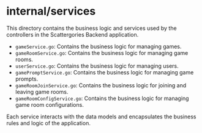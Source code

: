 # internal/services

This directory contains the business logic and services used by the controllers in the Scattergories Backend application.

- `gameService.go`: Contains the business logic for managing games.
- `gameRoomService.go`: Contains the business logic for managing game rooms.
- `userService.go`: Contains the business logic for managing users.
- `gamePromptService.go`: Contains the business logic for managing game prompts.
- `gameRoomJoinService.go`: Contains the business logic for joining and leaving game rooms.
- `gameRoomConfigService.go`: Contains the business logic for managing game room configurations.

Each service interacts with the data models and encapsulates the business rules and logic of the application.
